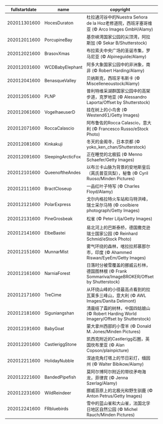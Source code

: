 |fullstartdate|name|copyright|title|image|
|--|--|--|--|--|
202011301600|HocesDuraton|杜拉通河谷中的Nuestra Señora de la Hoz老修道院，西班牙塞哥维亚 (© Arco Images GmbH/Alamy)||![](/zh-CN/2020/12/202011301600HocesDuraton.jpg)|
202012011600|PorcupineBay|基奈峡湾国家公园的尖顶湾，阿拉斯加 (© Sekar B/Shutterstock)||![](/zh-CN/2020/12/202012011600PorcupineBay.jpg)|
202012021600|BrasovXmas|布拉索夫中央广场的圣诞市集，罗马尼亚 (© Alpineguide/Alamy)||![](/zh-CN/2020/12/202012021600BrasovXmas.jpg)|
202012031600|WCDBabyElephant|阿多大象国家公园中的非洲象，南非 (© Robert Harding/Alamy)||![](/zh-CN/2020/12/202012031600WCDBabyElephant.jpg)|
202012041600|BenasqueValley|贝纳斯克，西班牙韦斯卡 (© Miscelleneoustock/Alamy)||![](/zh-CN/2020/12/202012041600BenasqueValley.jpg)|
202012051600|PLNP|普利特维采湖群国家公园中的高架步道，克罗地亚 (© Alessandro Laporta/Offset by Shutterstock)||![](/zh-CN/2020/12/202012051600PLNP.jpg)|
202012061600|VogelhaeuserD|挂在树上的小鸟舍 (© Westend61/Getty Images)||![](/zh-CN/2020/12/202012061600VogelhaeuserD.jpg)|
202012071600|RoccaCalascio|阿布鲁佐的Rocca Calascio，意大利 (© Francesco Russo/eStock Photo)||![](/zh-CN/2020/12/202012071600RoccaCalascio.jpg)|
202012081600|Kinkakuji|冬天的金阁寺，日本京都 (© yoko_ken_chan/Shutterstock)||![](/zh-CN/2020/12/202012081600Kinkakuji.jpg)|
202012091600|SleepingArcticFox|正在睡觉的北极狐 (© Menno Schaefer/Getty Images)||![](/zh-CN/2020/12/202012091600SleepingArcticFox.jpg)|
202012101600|QueenoftheAndes|以布兰卡山脉为背景的安地斯皇后（莴氏普亚凤梨），秘鲁 (© Cyril Ruoso/Minden Pictures)||![](/zh-CN/2020/12/202012101600QueenoftheAndes.jpg)|
202012111600|BractCloseup|一品红叶子特写 (© Charles Floyd/Alamy)||![](/zh-CN/2020/12/202012111600BractCloseup.jpg)|
202012121600|PolarExpress|戈尔内格拉特火车站和马特洪峰，瑞士采尔马特 (© coolbiere photograph/Getty Images)||![](/zh-CN/2020/12/202012121600PolarExpress.jpg)|
202012131600|PineGrosbeak|松雀 (© Peter Lilja/Getty Images)||![](/zh-CN/2020/12/202012131600PineGrosbeak.jpg)|
202012141600|ElbeBastei|易北河上的巴斯泰桥，德国撒克逊瑞士国家公园 (© Reinhard Schmid/eStock Photo)||![](/zh-CN/2020/12/202012141600ElbeBastei.jpg)|
202012151600|MunnarMist|雾气环绕的森林，喀拉拉邦慕那尔市，印度 (© Ahammed Riswan/EyeEm/Getty Images)||![](/zh-CN/2020/12/202012151600MunnarMist.jpg)|
202012161600|NarniaForest|日落时分被雪覆盖的挪威云杉林，德国图林根 (© Frank Sommariva/ImageBROKER/Offset by Shutterstock)||![](/zh-CN/2020/12/202012161600NarniaForest.jpg)|
202012171600|TreCime|从环绕山峰的小径最高点看到的拉瓦莱多三峰山，意大利 (© AWL Images/Danita Delimont)||![](/zh-CN/2020/12/202012171600TreCime.jpg)|
202012181600|Siguniangshan|清晨结了霜的树林，中国四姑娘山 (© Robert Harding World Imagery/Offset by Shutterstock)||![](/zh-CN/2020/12/202012181600Siguniangshan.jpg)|
202012191600|BabyGoat|蒙大拿州西部的小雪羊 (© Donald M. Jones/Minden Pictures)||![](/zh-CN/2020/12/202012191600BabyGoat.jpg)|
202012201600|CastleriggStone|凯西克附近的Castlerigg石圈，英国坎布里亚 (© Alan Copson/plainpicture)||![](/zh-CN/2020/12/202012201600CastleriggStone.jpg)|
202012211600|HolidayNubble|涅迪克角灯塔上的节日彩灯，缅因州 (© Walter Bibikow/Alamy)||![](/zh-CN/2020/12/202012211600HolidayNubble.jpg)|
202012221600|BandedPipefish|莫阿尔博阿尔附近的带纹矛吻海龙，菲律宾 (© Jenna Szerlag/Alamy)||![](/zh-CN/2020/12/202012221600BandedPipefish.jpg)|
202012231600|WildReindeer|挪威苔原上的北极光和野生驯鹿 (© Anton Petrus/Getty Images)||![](/zh-CN/2020/12/202012231600WildReindeer.jpg)|
202012241600|FRbluebirds|雪中的蓝山雀和大山雀，法国北孚日地区自然公园 (© Michel Rauch/Minden Pictures)||![](/zh-CN/2020/12/202012241600FRbluebirds.jpg)|
